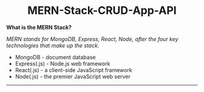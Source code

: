 <h1 align="center"> MERN-Stack-CRUD-App-API </h1>

**What is the MERN Stack?**

*MERN stands for MongoDB, Express, React, Node, after the four key technologies that make up the stack.*

- MongoDB - document database
- Express(.js) - Node.js web framework
- React(.js) - a client-side JavaScript framework
- Node(.js) - the premier JavaScript web server

---

